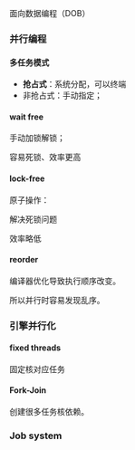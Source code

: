 面向数据编程（DOB）

### 并行编程

#### 多任务模式

- **抢占式**：系统分配，可以终端
- 非抢占式：手动指定；

#### wait free

手动加锁解锁；

容易死锁、效率更高

#### lock-free

原子操作：

解决死锁问题

效率略低

#### reorder

编译器优化导致执行顺序改变。

所以并行时容易发现乱序。



### 引擎并行化

#### fixed threads

固定核对应任务

 #### Fork-Join

创建很多任务核依赖。



### Job system

